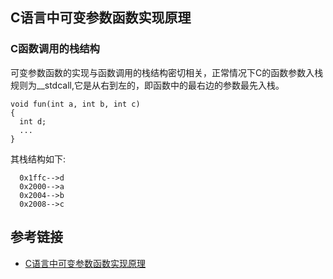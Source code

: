 ## C语言中可变参数函数实现原理

### C函数调用的栈结构
  可变参数函数的实现与函数调用的栈结构密切相关，正常情况下C的函数参数入栈规则为__stdcall,它是从右到左的，即函数中的最右边的参数最先入栈。
```
void fun(int a, int b, int c)
{
  int d;
  ...
}
```

  其栈结构如下:
```
  0x1ffc-->d
  0x2000-->a
  0x2004-->b
  0x2008-->c
```

## 参考链接
* [C语言中可变参数函数实现原理](http://www.cnblogs.com/cpoint/p/3368993.html)
